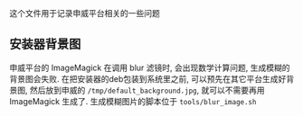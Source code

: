 这个文件用于记录申威平台相关的一些问题

## 安装器背景图
申威平台的 ImageMagick 在调用 blur 滤镜时, 会出现数学计算问题, 生成模糊的背景图会失败.
在把安装器的deb包装到系统里之前, 可以预先在其它平台生成好背景图, 然后放到申威的
 `/tmp/default_background.jpg`, 就可以不需要再用 ImageMagick 生成了. 
生成模糊图片的脚本位于 `tools/blur_image.sh`
